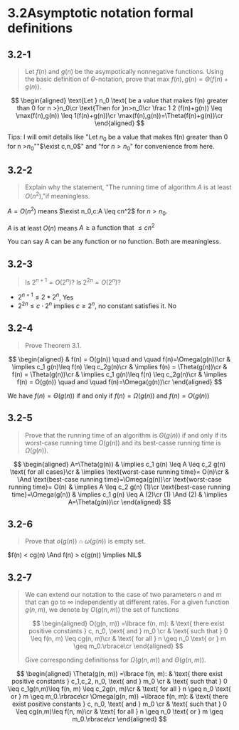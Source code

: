 # 3.2Asymptotic notation formal definitions

## 3.2-1

> Let $f(n)$ and $g(n)$ be the asympotically nonnegative functions. Using the basic definition of $\Theta$-notation, prove that max ${f(n),g(n)} = \Theta (f(n) + g(n))$.

$$
\begin{aligned}
\text{Let } n_0 \text{ be a value that makes f(n) greater than 0 for n >}n_0\cr
\text{Then for }n>n_0\cr
\frac 1 2 (f(n)+g(n)) \leq \max(f(n),g(n)) \leq 1(f(n)+g(n))\cr
\max(f(n),g(n))=\Theta(f(n)+g(n))\cr
\end{aligned}
$$

Tips: I will omit details like "$\text{Let } n_0 \text{ be a value that makes f(n) greater than 0 for n >}n_0$""$\exist c,n_0$" and "for $n > n_0$" for convenience from here.

## 3.2-2

> Explain why the statement, "The running time of algorithm *A* is at least $O(n^2)$,"if meaningless.

$A = O(n^2)$ means $\exist n_0,c:A \leq cn^2$ for $n>n_0$.

$A$ is at least $O(n)$ means $A \geq \text{a function that }\leq cn^2$

You can say A can be any function or no function. Both are meaningless.

## 3.2-3

> Is $2^{n+1}=O(2^n)$? Is $2^{2n}=O(2^n)$?

- $2^{n+1} \leq 2*2^n$, Yes
- $2^{2n} \leq c \cdot 2^n \text{ implies } c \geq 2^n$, no constant satisfies it. No

## 3.2-4

> Prove Theorem 3.1.

$$
\begin{aligned}
& f(n) = O(g(n)) \quad and \quad f(n)=\Omega(g(n))\cr
& \implies c_1 g(n)\leq f(n) \leq c_2g(n)\cr
& \implies f(n) = \Theta(g(n))\cr
& f(n) = \Theta(g(n))\cr
& \implies c_1 g(n)\leq f(n) \leq c_2g(n)\cr
& \implies f(n) = O(g(n)) \quad and \quad f(n)=\Omega(g(n))\cr
\end{aligned}
$$

We have $f(n) = \Theta(g(n))$ if and only if $f(n) = \Omega(g(n))$ and $f(n) = O(g(n))$

## 3.2-5

> Prove that the running time of an algorithm is $\Theta(g(n))$ if and only if its worst-case running time $O(g(n))$ and its best-casse running time is $\Omega (g(n))$.

$$
\begin{aligned}
    A=\Theta(g(n)) & \implies c_1 g(n) \leq A \leq c_2 g(n) \text{ for all cases}\cr
    & \implies \text{worst-case running time}= O(n)\cr
    & \And \text{best-case running time}=\Omega(g(n))\cr
    \text{worst-case running time}= O(n) & \implies A \leq c_2 g(n) (1)\cr
    \text{best-case running time}=\Omega(g(n)) & \implies c_1 g(n) \leq A (2)\cr
    (1) \And (2) & \implies A=\Theta(g(n))\cr
\end{aligned}
$$

## 3.2-6

> Prove that $o(g(n)) \cap \omega (g(n))$ is empty set.

$f(n) < cg(n) \And f(n) > c(g(n)) \implies NIL$

## 3.2-7

> We can extend our notation to the case of two parameters n and m that can go to $\infty$ independently at different rates. For a given function $g(n,m)$, we denote by $O(g(n,m))$ the set of functions
>
> $$
> \begin{aligned}
> O(g(n, m)) =\lbrace f(n, m):
>   & \text{ there exist positive constants } c, n_0, \text{ and } m_0 \cr
>   & \text{ such that } 0 \leq f(n, m) \leq cg(n, m)\cr
>   & \text{ for all } n \geq n_0 \text{ or } m \geq m_0.\rbrace\cr
> \end{aligned}
> $$
>
> Give corresponding definitionss for $\Omega(g(n,m))$ and $\Theta(g(n,m))$.

$$
\begin{aligned}
\Theta(g(n, m)) =\lbrace f(n, m):
& \text{ there exist positive constants } c_1,c_2, n_0, \text{ and } m_0 \cr
& \text{ such that } 0 \leq c_1g(n,m)\leq f(n, m) \leq c_2g(n, m)\cr
& \text{ for all } n \geq n_0 \text{ or } m \geq m_0.\rbrace\cr
\Omega(g(n, m)) =\lbrace f(n, m):
& \text{ there exist positive constants } c, n_0, \text{ and } m_0 \cr
& \text{ such that } 0 \leq cg(n,m)\leq f(n, m)\cr
& \text{ for all } n \geq n_0 \text{ or } m \geq m_0.\rbrace\cr
\end{aligned}
$$
